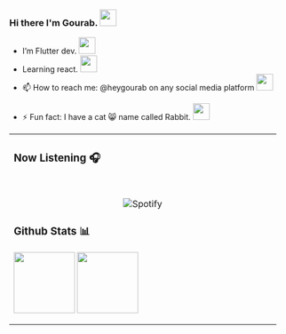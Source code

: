 ### Hi there I'm Gourab. <img src="https://emojis.slackmojis.com/emojis/images/1643515023/10521/meow_code.gif?1643515023" width="30"/>
- I’m Flutter dev. <img src="https://emojis.slackmojis.com/emojis/images/1643514738/7421/typingcat.gif?1643514738" width="30"/>
- Learning react. <img src="https://emojis.slackmojis.com/emojis/images/1712916265/92029/pedro.gif?1712916265" width="30"/>
- 📫 How to reach me: @heygourab on any social media platform <img src="https://emojis.slackmojis.com/emojis/images/1643515233/12510/kirby_dance.gif?1643515233" width="30"/>
<!-- - 😄 Pronouns: ... -->
- ⚡ Fun fact: I have a cat 😸 name called Rabbit. <img src="https://emojis.slackmojis.com/emojis/images/1643515239/12569/meow_coffeespitting.gif?1643515239" width="30"/>

<table width="100%"> 
 <tr>
 <td width="50%">
  
### Now Listening 🎧
&nbsp;<br><p align="center">![Spotify](https://novatorem-heygourab.vercel.app/api/spotify?background_color=000000&border_color=1c1c1e)
### Github Stats 📊
<p align="left">
<img height="110cm" src="https://github-readme-stats.vercel.app/api?username=heygourab&count_private=true&show_icons=true&hide=contribs,prs&theme=dark&hide_title=true" align = "center"/> <img height="110cm" src="https://github-readme-stats.vercel.app/api/top-langs/?username=heygourab&hide=javascript,html,hack&theme=dark&hide_title=true&layout=compact" align = "center"/>

              
